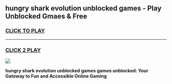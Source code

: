 
## hungry shark evolution unblocked games - Play Unblocked Gmaes & Free
<h3>
<a href="https://news.freeplayer.one?title=hungry_shark_evolution_unblocked_games&ref=23F">CLICK TO PLAY</a></h3>
<hr>

<h3>
<a href="https://news.freeplayer.one?title=hungry_shark_evolution_unblocked_games&ref=23F">CLICK 2 PLAY</a>
  
</h3>

<a href="https://news.freeplayer.one?title=hungry_shark_evolution_unblocked_games&ref=23F/"><img src="https://clearcache.store/games.png"></a>


**hungry shark evolution unblocked games games unblocked: Your Gateway to Fun and Accessible Online Gaming**
